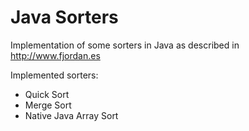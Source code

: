 Java Sorters
============

Implementation of some sorters in Java as described in http://www.fjordan.es

Implemented sorters:
* Quick Sort
* Merge Sort
* Native Java Array Sort
